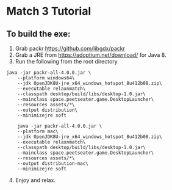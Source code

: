 # Match 3 Tutorial


## To build the exe:

1. Grab packr https://github.com/libgdx/packr
2. Grab a JRE from https://adoptium.net/download/ for Java 8.
3. Run the following from the root directory

```
java -jar packr-all-4.0.0.jar \
    --platform windows64\
    --jdk OpenJDK8U-jre_x64_windows_hotspot_8u412b08.zip\
    --executable relaxnmatch\
    --classpath desktop/build/libs/desktop-1.0.jar\
    --mainclass space.peetseater.game.DesktopLauncher\
    --resources assets/*\
    --output distribution\
    --minimizejre soft    
    
    java -jar packr-all-4.0.0.jar \
    --platform mac\
    --jdk OpenJDK8U-jre_x64_windows_hotspot_8u412b08.zip\
    --executable relaxnmatch\
    --classpath desktop/build/libs/desktop-1.0.jar\
    --mainclass space.peetseater.game.DesktopLauncher\
    --resources assets/*\
    --output distribution-mac\
    --minimizejre soft 
```

4. Enjoy and relax.